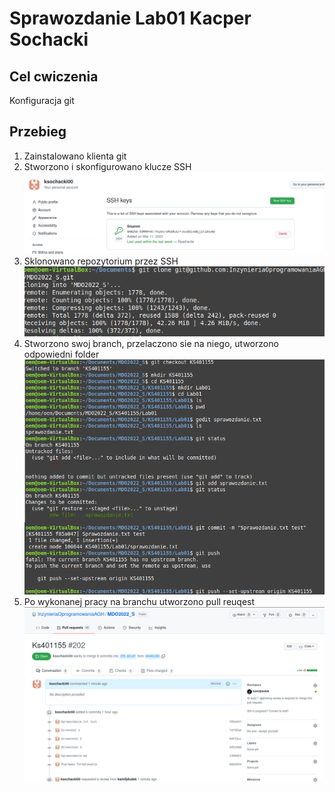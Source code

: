 # Sprawozdanie Lab01 Kacper Sochacki

## Cel cwiczenia
Konfiguracja git

## Przebieg
1. Zainstalowano klienta git
2. Stworzono i skonfigurowano klucze SSH
![Screenshot](pics/klucz.png)
3. Sklonowano repozytorium przez SSH   
![Screenshot](pics/gitclone.png)
4. Stworzono swoj branch, przelaczono sie na niego, utworzono odpowiedni folder
![Screenshot](pics/gitpushsprawozdanie.png)
5. Po wykonanej pracy na branchu utworzono pull reuqest   
![Screenshot](pics/pr.png)

